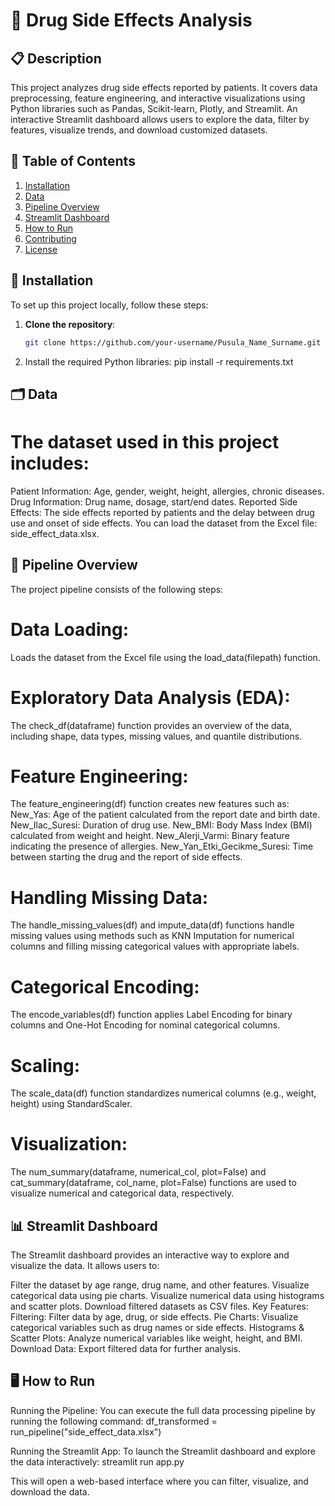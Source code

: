 # 💊 Drug Side Effects Analysis

## 📋 Description
This project analyzes drug side effects reported by patients. It covers data preprocessing, feature engineering, and interactive visualizations using Python libraries such as Pandas, Scikit-learn, Plotly, and Streamlit. An interactive Streamlit dashboard allows users to explore the data, filter by features, visualize trends, and download customized datasets.

## 📑 Table of Contents
1. [Installation](#installation)
2. [Data](#data)
3. [Pipeline Overview](#pipeline-overview)
4. [Streamlit Dashboard](#streamlit-dashboard)
5. [How to Run](#how-to-run)
6. [Contributing](#contributing)
7. [License](#license)

## 🔧 Installation
To set up this project locally, follow these steps:

1. **Clone the repository**:
   ```bash
   git clone https://github.com/your-username/Pusula_Name_Surname.git

2. Install the required Python libraries:
  pip install -r requirements.txt

## 🗂️ Data
# The dataset used in this project includes:

Patient Information: Age, gender, weight, height, allergies, chronic diseases.
Drug Information: Drug name, dosage, start/end dates.
Reported Side Effects: The side effects reported by patients and the delay between drug use and onset of side effects.
You can load the dataset from the Excel file: side_effect_data.xlsx.

## 🚀 Pipeline Overview
The project pipeline consists of the following steps:

# Data Loading:
Loads the dataset from the Excel file using the load_data(filepath) function.

# Exploratory Data Analysis (EDA):
The check_df(dataframe) function provides an overview of the data, including shape, data types, missing values, and quantile distributions.

# Feature Engineering:
The feature_engineering(df) function creates new features such as:
New_Yas: Age of the patient calculated from the report date and birth date.
New_Ilac_Suresi: Duration of drug use.
New_BMI: Body Mass Index (BMI) calculated from weight and height.
New_Alerji_Varmi: Binary feature indicating the presence of allergies.
New_Yan_Etki_Gecikme_Suresi: Time between starting the drug and the report of side effects.

# Handling Missing Data:
The handle_missing_values(df) and impute_data(df) functions handle missing values using methods such as KNN Imputation for numerical columns and filling missing categorical values with appropriate labels.

# Categorical Encoding:
The encode_variables(df) function applies Label Encoding for binary columns and One-Hot Encoding for nominal categorical columns.

# Scaling:
The scale_data(df) function standardizes numerical columns (e.g., weight, height) using StandardScaler.

# Visualization:
The num_summary(dataframe, numerical_col, plot=False) and cat_summary(dataframe, col_name, plot=False) functions are used to visualize numerical and categorical data, respectively.

## 📊 Streamlit Dashboard
The Streamlit dashboard provides an interactive way to explore and visualize the data. It allows users to:

Filter the dataset by age range, drug name, and other features.
Visualize categorical data using pie charts.
Visualize numerical data using histograms and scatter plots.
Download filtered datasets as CSV files.
Key Features:
Filtering: Filter data by age, drug, or side effects.
Pie Charts: Visualize categorical variables such as drug names or side effects.
Histograms & Scatter Plots: Analyze numerical variables like weight, height, and BMI.
Download Data: Export filtered data for further analysis.

## 🖥️ How to Run
Running the Pipeline: You can execute the full data processing pipeline by running the following command:
  df_transformed = run_pipeline("side_effect_data.xlsx")

   
Running the Streamlit App: To launch the Streamlit dashboard and explore the data interactively:
  streamlit run app.py
  
This will open a web-based interface where you can filter, visualize, and download the data.
